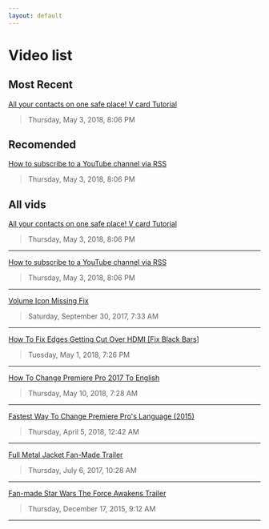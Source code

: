 ```yaml
---
layout: default
---
```




# Video list

## Most Recent

[All your contacts on one safe place! V card Tutorial](https://jet-so.github.io/docs/allvids.html#all-your-contacts-on-one-safe-place-v-card-tutorial)
> Thursday, May 3, 2018, 8:06 PM

## Recomended

[How to subscribe to a YouTube channel via RSS](https://jet-so.github.io/docs/allvids.html#how-to-subscribe-to-a-youtube-channel-via-rss)
> Thursday, May 3, 2018, 8:06 PM


## All vids

[All your contacts on one safe place! V card Tutorial](https://jet-so.github.io/docs/allvids.html#all-your-contacts-on-one-safe-place-v-card-tutorial)
> Thursday, May 3, 2018, 8:06 PM

---

[How to subscribe to a YouTube channel via RSS](https://jet-so.github.io/docs/allvids.html#how-to-subscribe-to-a-youtube-channel-via-rss)
> Thursday, May 3, 2018, 8:06 PM

---


[Volume Icon Missing Fix](https://jet-so.github.io/docs/allvids.html#volume-icon-missing-fix)
> Saturday, September 30, 2017, 7:33 AM

---


[How To Fix Edges Getting Cut Over HDMI [Fix Black Bars]](https://jet-so.github.io/docs/allvids.html#how-to-fix-edges-getting-cut-over-hdmi-fix-black-bars)
> Tuesday, May 1, 2018, 7:26 PM

---


[How To Change Premiere Pro 2017 To English](https://jet-so.github.io/docs/allvids.html#how-to-change-premiere-pro-2017-to-english)
> Thursday, May 10, 2018, 7:28 AM

---


[Fastest Way To Change Premiere Pro's Language (2015)](https://jet-so.github.io/docs/allvids.html#fastest-way-to-change-premiere-pros-language-2015)
> Thursday, April 5, 2018, 12:42 AM

---


[Full Metal Jacket Fan-Made Trailer](https://jet-so.github.io/docs/allvids.html#full-metal-jacket-fan-made-trailer)
> Thursday, July 6, 2017, 10:28 AM

---


[Fan-made Star Wars The Force Awakens Trailer](https://jet-so.github.io/docs/allvids.html#fan-made-star-wars-the-force-awakens-trailer)
> Thursday, December 17, 2015, 9:12 AM

---

